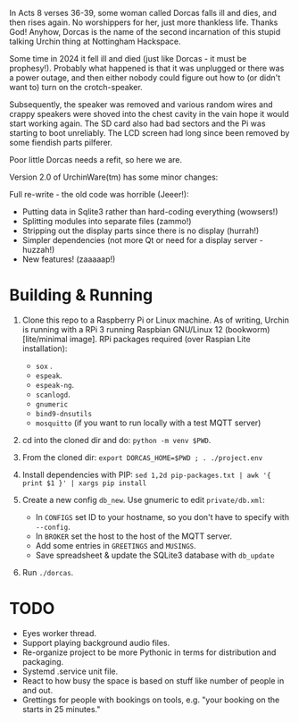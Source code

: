 
In Acts 8 verses 36-39, some woman called Dorcas falls ill and dies, and then rises again.
No worshippers for her, just more thankless life. Thanks God! Anyhow, Dorcas is the name
of the second incarnation of this stupid talking Urchin thing at Nottingham Hackspace.

Some time in 2024 it fell ill and died (just like Dorcas - it must be prophesy!). Probably
what happened is that it was unplugged or there was a power outage, and then either nobody
could figure out how to (or didn't want to) turn on the crotch-speaker.

Subsequently, the speaker was removed and various random wires and crappy speakers were
shoved into the chest cavity in the vain hope it would start working again. The SD card
also had bad sectors and the Pi was starting to boot unreliably. The LCD screen had long
since been removed by some fiendish parts pilferer.

Poor little Dorcas needs a refit, so here we are.

Version 2.0 of UrchinWare(tm) has some minor changes:

Full re-write - the old code was horrible (Jeeer!):

* Putting data in Sqlite3 rather than hard-coding everything (wowsers!)
* Splitting modules into separate files (zammo!)
* Stripping out the display parts since there is no display (hurrah!)
* Simpler dependencies (not more Qt or need for a display server - huzzah!)
* New features! (zaaaaap!)


Building & Running
==================

1. Clone this repo to a Raspberry Pi or Linux machine.  As of writing, Urchin is running
   with a RPi 3 running Raspbian GNU/Linux 12 (bookworm) [lite/minimal image]. RPi packages
   required (over Raspian Lite installation):
   - `sox` .
   - `espeak`.
   - `espeak-ng`.
   - `scanlogd`.
   - `gnumeric`
   - `bind9-dnsutils`
   - `mosquitto` (if you want to run locally with a test MQTT server)

2. cd into the cloned dir and do: `python -m venv $PWD`. 

3. From the cloned dir: `export DORCAS_HOME=$PWD ; . ./project.env`

4. Install dependencies with PIP:
   `sed 1,2d pip-packages.txt | awk '{ print $1 }' | xargs pip install`

5. Create a new config `db_new`.
   Use gnumeric to edit `private/db.xml`:
   - In `CONFIGS` set ID to your hostname, so you don't have to specify with `--config`.
   - In `BROKER` set the host to the host of the MQTT server.
   - Add some entries in `GREETINGS` and `MUSINGS`.
   - Save spreadsheet & update the SQLite3 database with `db_update`

6. Run `./dorcas`.  



TODO
====

* Eyes worker thread.
* Support playing background audio files.
* Re-organize project to be more Pythonic in terms for distribution and packaging.
* Systemd .service unit file.
* React to how busy the space is based on stuff like number of people in and out.
* Grettings for people with bookings on tools, e.g. "your booking on the <thing>
  starts in 25 minutes."


